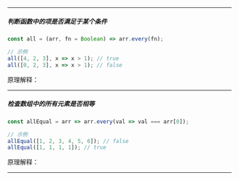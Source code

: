 #####

```javascript

```
---

##### 判断函数中的项是否满足于某个条件

```javascript
const all = (arr, fn = Boolean) => arr.every(fn);

// 示例
all([4, 2, 3], x => x > 1); // true
all([0, 2, 3], x => x > 1); // false

```

原理解释：

---

##### 检查数组中的所有元素是否相等

```javascript
const allEqual = arr => arr.every(val => val === arr[0]);

// 示例
allEqual([1, 2, 3, 4, 5, 6]); // false
allEqual([1, 1, 1, 1]); // true
```

原理解释：

---
